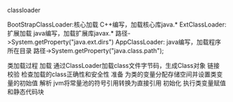 classloader

BootStrapClassLoader:核心加载 C++编写，加载核心库java.*
ExtClassLoader:扩展加载 java编写，加载扩展库javax.* 路径->System.getProperty("java.ext.dirs")
AppClassLoader: java编写，加载程序所在目录 路径->System.getProperty("java.class.path");

类加载过程
    加载
        通过ClassLoader加载class文件字节码，生成Class对象
    链接
        校验
            检查加载的class正确性和安全性
        准备
            为类的变量分配存储空间并设置类变量的初始值
        解析
            jvm将常量池的符号引用转换为直接引用
    初始化
        执行类变量赋值和静态代码块
